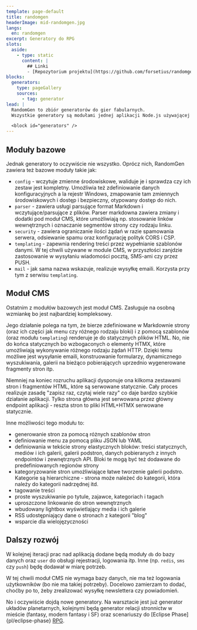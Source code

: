 ```yaml
---
template: page-default
title: randomgen
headerImage: mid-randomgen.jpg
langs:
  en: randomgen
excerpt: Generatory do RPG
slots:
  aside:
    - type: static
      content: |
        ## Linki
        - [Repozytorium projektu](https://github.com/forsetius/randomgen-nest2)
blocks:
  generators:
    type: pageGallery
    sources:
      - tag: generator
lead: |
  RandomGen to zbiór generatorów do gier fabularnych.
  Wszystkie generatory są modułami jednej aplikacji Node.js używającej frameworka [Nest.js](https://nestjs.com/), napisanej w TypeScript. Dostępne w dwóch trybach: za pomocą podanych niżej podstron oraz za pomocą endpointów API. 

  <block id="generators" />
---
```

## Moduły bazowe

Jednak generatory to oczywiście nie wszystko. Oprócz nich, RandomGen zawiera też bazowe moduły takie jak:
- `config` - wczytuje zmienne środowiskowe, waliduje je i sprawdza czy ich zestaw jest kompletny. Umożliwia też zdefiniowanie danych konfiguracyjnych a la rejestr Windows, zmapowanie tam zmiennych środowiskowych i dostęp i bezpieczny, otypowany dostęp do nich.
- `parser` - zawiera usługi parsujące format Markdown i wczytujące/parsujące z plików. Parser markdowna zawiera zmiany i dodatki pod moduł CMS, które umożliwiają np. stosowanie linków wewnętrznych i oznaczanie segmentów strony czy rodzaju linku.
- `security` - zawiera ograniczanie ilości żądań w razie spamowania serwera, odsiewanie spamu oraz konfigurację polityk CORS i CSP. 
- `templating` - zapewnia rendering treści przez wypełnianie szablonów danymi. W tej chwili używane w module CMS, w przyszłości zanjdzie zastosowanie w wysyłaniu wiadomości pocztą, SMS-ami czy przez PUSH.
- `mail` - jak sama nazwa wskazuje, realizuje wysyłkę emaili. Korzysta przy tym z serwisu `templating`.

## Moduł CMS

Ostatnim z modułów bazowych jest moduł CMS. Zasługuje na osobną wzmiankę bo jest najbardziej kompleksowy.

Jego działanie polega na tym, że bierze zdefiniowane w Markdownie strony (oraz ich części jak menu czy różnego rodzaju bloki) i z pomocą szablonów (oraz modułu `templating`) renderuje je do statycznych plików HTML. No, nie do końca statycznych bo wzbogaconych o elementy HTMX, które umożliwiają wykonywanie różnego rodzaju żądań HTTP. Dzięki temu możliwe jest wysyłanie emaili, konstruowanie formularzy, dynamicznego wyszukiwania, galerii na bieżąco pobierających uprzednio wygenerowane fragmenty stron itp. 

Niemniej na koniec rozruchu aplikacji dysponuje ona kilkoma zestawami stron i fragmentów HTML, które są serwowane statycznie. Cały proces realizuje zasadę "zapisz raz, czytaj wiele razy" co daje bardzo szybkie działanie aplikacji. Tylko strona główna jest serwowana przez główny endpoint aplikacji - reszta stron to pliki HTML+HTMX serwowane statycznie.

Inne możliwości tego modułu to:
- generowanie stron za pomocą różnych szablonów stron
- definiowanie menu za pomocą pliku JSON lub YAML
- definiowania w tekście strony elastycznych bloków: treści statycznych, mediów i ich galerii, galerii podstron, danych pobieranych z innych endpointów i zewnętrznych API. Bloki te mogą być też dodawane do predefiniowanych regionów strony
- kategoryzowanie stron umożliwiające łatwe tworzenie galerii podstro. Kategorie są hierarchiczne - strona może należeć do kategorii, która należy do kategorii nadrzędnej itd.
- tagowanie treści
- proste wyszukiwanie po tytule, zajawce, kategoriach i tagach
- uproszczone linkowanie do stron wewnętrznych
- wbudowany lightbox wyświetlający media i ich galerie
- RSS udostępniający dane o stronach z kategorii "blog"
- wsparcie dla wielojęzyczności

## Dalszy rozwój

W kolejnej iteracji prac nad aplikacją dodane będą moduły `db` do bazy danych oraz `user` do obsługi rejestracji, logowania itp. Inne (np. `redis`, `sms` czy `push`) będę dodawał w miarę potrzeb.

W tej chwili moduł CMS nie wymaga bazy danych, nie ma też logowania użytkowników (bo nie ma takiej potrzeby). Docelowo zamierzam to dodać, choćby po to, żeby zrealizować wysyłkę newslettera czy powiadomień.

No i oczywiście dojdą nowe generatory. Na warsztacie jest już generator układów planetarnych, kolejnymi będą generator relacji stronnictw w mieście (fantasy, modern fantasy i SF) oraz scenariuszy do [Eclipse Phase]{pl/eclipse-phase} [RPG](https://pl.wikipedia.org/wiki/Gra_fabularna).